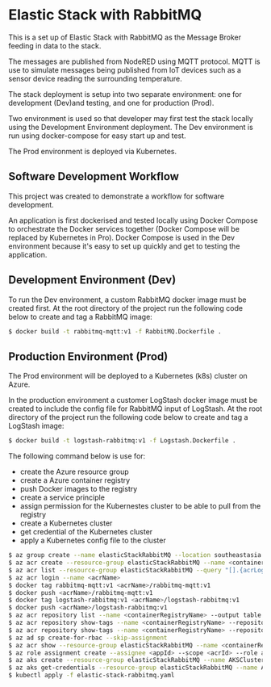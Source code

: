 # Elastic Stack with RabbitMQ

This is a set up of Elastic Stack with RabbitMQ as the Message Broker feeding in data to the stack.

The messages are published from NodeRED using MQTT protocol. MQTT is use to simulate messages being published from IoT devices such as a sensor device reading the surrounding  temperature.

The stack deployment is setup into two separate environment: one for development (Dev)and testing, and one for production (Prod).

Two environment is used so that developer may first test the stack locally using the Development Environment deployment. The Dev environment is run using docker-compose for easy start up and test.

The Prod environment is deployed via Kubernetes.

## Software Development Workflow

This project was created to demonstrate a workflow for software development. 

An application is first dockerised and tested locally using Docker Compose to orchestrate the Docker services together (Docker Compose will be replaced by Kubernetes in Pro). Docker Compose is used in the Dev environment because it's easy to set up quickly and get to testing the application.


## Development Environment (Dev)

To run the Dev environment, a custom RabbitMQ docker image must be created first. At the root directory of the project run the following code below to create and tag a RabbitMQ image:

```sh
$ docker build -t rabbitmq-mqtt:v1 -f RabbitMQ.Dockerfile .
```

## Production Environment (Prod)

The Prod environment will be deployed to a Kubernetes (k8s) cluster on Azure.

In the production environment a customer LogStash docker image must be created to include the config file for RabbitMQ input of LogStash. At the root directory of the project run the following code below to create and tag a LogStash image:

```sh
$ docker build -t logstash-rabbitmq:v1 -f Logstash.Dockerfile .
```

The following command below is use for:
- create the Azure resource group
- create a Azure container registry
- push Docker images to the registry
- create a service principle
- assign permission for the Kubernestes cluster to be able to pull from the registry
- create a Kubernetes cluster
- get credential of the Kubernetes cluster
- apply a Kubernetes config file to the cluster

```sh
$ az group create --name elasticStackRabbitMQ --location southeastasia
$ az acr create --resource-group elasticStackRabbitMQ --name <containerRegistryName> --sku Basic
$ az acr list --resource-group elasticStackRabbitMQ --query "[].{acrLoginServer:loginServer}" --output table
$ az acr login --name <acrName>
$ docker tag rabbitmq-mqtt:v1 <acrName>/rabbitmq-mqtt:v1
$ docker push <acrName>/rabbitmq-mqtt:v1
$ docker tag logstash-rabbitmq:v1 <acrName>/logstash-rabbitmq:v1
$ docker push <acrName>/logstash-rabbitmq:v1
$ az acr repository list --name <containerRegistryName> --output table
$ az acr repository show-tags --name <containerRegistryName> --repository logstash-rabbitmq --output table
$ az acr repository show-tags --name <containerRegistryName> --repository rabbitmq-mqtt --output table
$ az ad sp create-for-rbac --skip-assignment
$ az acr show --resource-group elasticStackRabbitMQ --name <containerRegistryName> --query "id" --output tsv
$ az role assignment create --assignee <appId> --scope <acrId> --role acrpull
$ az aks create --resource-group elasticStackRabbitMQ --name AKSCluster --node-count 2 --service-principal <appId> --client-secret <password> --generate-ssh-keys --no-wait
$ az aks get-credentials --resource-group elasticStackRabbitMQ --name AKSCluster --overwrite-existing
$ kubectl apply -f elastic-stack-rabbitmq.yaml
```
